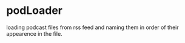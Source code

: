 # podLoader

loading podcast files from rss feed and naming them in order of their appearence in the file.

